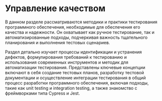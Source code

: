 # Управление качеством

В данном разделе рассматриваются методики и практики тестирования программного обеспечения, необходимые для обеспечения его качества и надежности. Он охватывает как ручное тестирование, так и автоматизированные подходы, подчеркивая важность тщательного планирования и выполнения тестовых сценариев.

Раздел детально изучает процессы идентификации и устранения дефектов, формулирования требований к тестированию и использования современных инструментов и методик для автоматизации тестирования. Представлены ключевые концепции включают в себя создание тестовых планов, разработку тестовой документации и осуществление интеграции тестирования в общий процесс разработки программного обеспечения, включая подходы, такие как unit testing и integration testing, а также знакомство с фреймворками типа Cypress и Jest.